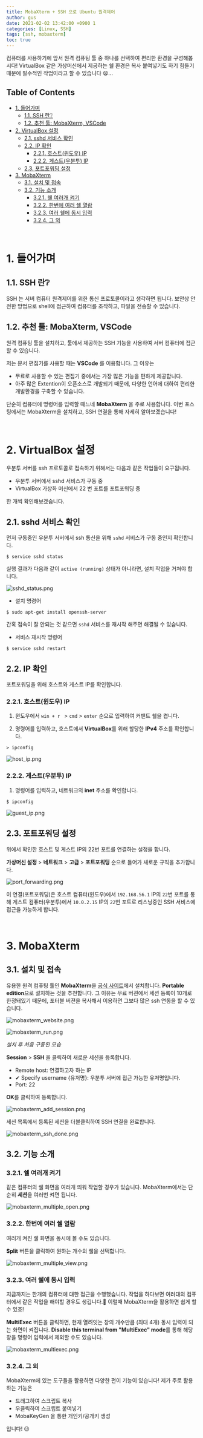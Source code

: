 ```yaml
---
title: MobaXterm + SSH 으로 Ubuntu 원격제어
author: gus
date: 2021-02-02 13:42:00 +0900 1
categories: [Linux, SSH]
tags: [ssh, mobaxterm]
toc: true
---
```


컴퓨터를 사용하기에 앞서 원격 컴퓨팅 툴 중 하나를 선택하여 편리한 환경을 구성해봅시다! VirtualBox 같은 가상머신에서 제공하는 쉘 환경은 복사 붙여넣기도 하기 힘들기 때문에 필수적인 작업이라고 할 수 있습니다 😫... 

<h2>Table of Contents</h2>

- [1. 들어가며](#1-들어가며)
  - [1.1. SSH 란❔](#11-ssh-란)
  - [1.2. 추천 툴: MobaXterm, VSCode](#12-추천-툴-mobaxterm-vscode)
- [2. VirtualBox 설정](#2-virtualbox-설정)
  - [2.1. sshd 서비스 확인](#21-sshd-서비스-확인)
  - [2.2. IP 확인](#22-ip-확인)
    - [2.2.1. 호스트(윈도우) IP](#221-호스트윈도우-ip)
    - [2.2.2. 게스트(우분투) IP](#222-게스트우분투-ip)
  - [2.3. 포트포워딩 설정](#23-포트포워딩-설정)
- [3. MobaXterm](#3-mobaxterm)
  - [3.1. 설치 및 접속](#31-설치-및-접속)
  - [3.2. 기능 소개](#32-기능-소개)
    - [3.2.1. 쉘 여러개 켜기](#321-쉘-여러개-켜기)
    - [3.2.2. 한번에 여러 쉘 열람](#322-한번에-여러-쉘-열람)
    - [3.2.3. 여러 쉘에 동시 입력](#323-여러-쉘에-동시-입력)
    - [3.2.4. 그 외](#324-그-외)

<br>

# 1. 들어가며

## 1.1. SSH 란❔

SSH 는 서버 컴퓨터 원격제어를 위한 통신 프로토콜이라고 생각하면 됩니다. 보안상 안전한 방법으로 shell에 접근하여 컴퓨터를 조작하고, 파일을 전송할 수 있습니다.

## 1.2. 추천 툴: MobaXterm, VSCode

원격 컴퓨팅 툴을 설치하고, 툴에서 제공하는 SSH 기능을 사용하여 서버 컴퓨터에 접근할 수 있습니다.


저는 문서 편집기를 사용할 때는 **VSCode** 를 이용합니다. 그 이유는
- 무료로 사용할 수 있는 편집기 중에서는 가장 많은 기능을 편하게 제공합니다.
- 아주 많은 Extention이 오픈소스로 개발되기 때문에, 다양한 언어에 대하여 편리한 개발환경을 구축할 수 있습니다.


단순히 컴퓨터에 명령어를 입력할 때느네 **MobaXterm** 을 주로 사용합니다. 이번 포스팅에서는 MobaXterm을 설치하고, SSH 연결을 통해 자세히 알아보겠습니다!

<br>

# 2. VirtualBox 설정

우분투 서버를 ssh 프로토콜로 접속하기 위해서는 다음과 같은 작업들이 요구됩니다.

- 우분투 서버에서 sshd 서비스가 구동 중
- VirtualBox 가상화 머신에서 22 번 포트를 포트포워딩 중

한 개씩 확인해보겠습니다.

## 2.1. sshd 서비스 확인

먼저 구동중인 우분투 서버에서 ssh 통신을 위해 ``sshd`` 서비스가 구동 중인지 확인합니다.

```console
$ service sshd status
```

실행 결과가 다음과 같이 ``active (running)`` 상태가 아니라면, 설치 작업을 거쳐야 합니다.

![sshd_status.png](/assets/img/screenshots/sshd_status.png)

- 설치 명령어

```console
$ sudo apt-get install openssh-server
```
간혹 접속이 잘 안되는 것 같으면 ``sshd`` 서비스를 재시작 해주면 해결될 수 있습니다.

- 서비스 재시작 명령어

```console
$ service sshd restart
```

## 2.2. IP 확인

포트포워딩을 위해 호스트와 게스트 IP를 확인합니다.

### 2.2.1. 호스트(윈도우) IP

1. 윈도우에서 ``win + r `` > ``cmd`` > ``enter`` 순으로 입력하여 커맨트 쉘을 켭니다.

2. 명령어를 입력하고, 호스트에서 **VirtualBox**를 위해 할당한 **IPv4** 주소를 확인합니다.

```terminal
> ipconfig
```

![host_ip.png](/assets/img/screenshots/host_ip.png)

### 2.2.2. 게스트(우분투) IP
1. 명령어를 입력하고, 네트워크의 **inet** 주소를 확인합니다.

```console
$ ipconfig
```

![guest_ip.png](/assets/img/screenshots/guest_ip.png)

## 2.3. 포트포워딩 설정

위에서 확인한 호스트 및 게스트 IP의 22번 포트를 연결하는 설정을 합니다. 

**가상머신 설정** > **네트워크** > **고급** > **포트포워딩** 순으로 들어가 새로운 규칙을 추가합니다.

![port_forwarding.png](/assets/img/screenshots/port_forwarding.png)

이 연결(포트포워딩)은 호스트 컴퓨터(윈도우)에서 ``192.168.56.1`` IP의 ``22``번 포트를 통해 게스트 컴퓨터(우분투)에서 ``10.0.2.15`` IP의 ``22``번 포트로 리스닝중인 SSH 서비스에 접근을 가능하게 합니다.

<br>

# 3. MobaXterm

## 3.1. 설치 및 접속

유용한 원격 컴퓨팅 툴인 **MobaXterm**을 [공식 사이트](https://mobaxterm.mobatek.net/download-home-edition.html)에서 설치합니다. **Portable edition**으로 설치하는 것을 추천합니다. 그 이유는 무료 버젼에서 세션 등록이 10개로 한정돼있기 때문에, 포터블 버젼을 복사해서 이용하면 그보다 많은 ssh 연동을 할 수 있습니다.

![mobaxterm_website.png](/assets/img/screenshots/mobaxterm_website.png)

![mobaxterm_run.png](/assets/img/screenshots/mobaxterm_run.png)

*설치 후 처음 구동된 모습*

**Session** > **SSH** 을 클릭하여 새로운 세션을 등록합니다.
- Remote host: 연결하고자 하는 IP
- ✔ Specify username {유저명}: 우분투 서버에 접근 가능한 유저명입니다.
- Port: 22

**OK**를 클릭하여 등록합니다.

![mobaxterm_add_session.png](/assets/img/screenshots/mobaxterm_add_session.png)

세션 목록에서 등록된 세션을 더블클릭하여 SSH 연결을 완료합니다.

![mobaxterm_ssh_done.png](/assets/img/screenshots/mobaxterm_ssh_done.png)

## 3.2. 기능 소개

### 3.2.1. 쉘 여러개 켜기

같은 컴퓨터의 쉘 화면을 여러개 띄워 작업할 경우가 있습니다. MobaXterm에서는 단순히 **세션**을 여러번 켜면 됩니다.

![mobaxterm_multiple_open.png](/assets/img/screenshots/mobaxterm_multiple_open.png)

### 3.2.2. 한번에 여러 쉘 열람

여러개 켜진 쉘 화면을 동시에 볼 수도 있습니다.

**Split** 버튼을 클릭하여 원하는 개수의 쉘을 선택합니다.

![mobaxterm_multiple_view.png](/assets/img/screenshots/mobaxterm_multiple_view.png)

### 3.2.3. 여러 쉘에 동시 입력

지금까지는 한개의 컴퓨터에 대한 접근을 수행했습니다. 작업을 하다보면 여러대의 컴퓨터에서 같은 작업을 해야할 경우도 생깁니다.🤣 이럴때 MobaXterm을 활용하면 쉽게 할 수 있죠!

**MultiExec** 버튼을 클릭하면, 현재 열려잇는 창의 개수만큼 (최대 4개) 동시 입력이 되는 화면이 켜집니다. **Disable this terminal from "MultiExec" mode**를 통해 해당 창을 명령어 입력에서 제외할 수도 있습니다.

![mobaxterm_multiexec.png](/assets/img/screenshots/mobaxterm_multiexec.png)

### 3.2.4. 그 외

MobaXterm에 있는 도구들을 활용하면 다양한 편이 기능이 있습니다! 제가 주로 활용하는 기능은
- 드래그하여 스크립트 복사
- 우클릭하여 스크립트 붙여넣기
- MobaKeyGen 을 통한 개인키/공개키 생성
  
입니다! 😉

<br>

<!-- # 4. 이제 뭐하지? -->

<!-- - 좀 더 멋진 환경 구성도 있다?! (VSCode를 이용한 SSH 연결) -->
